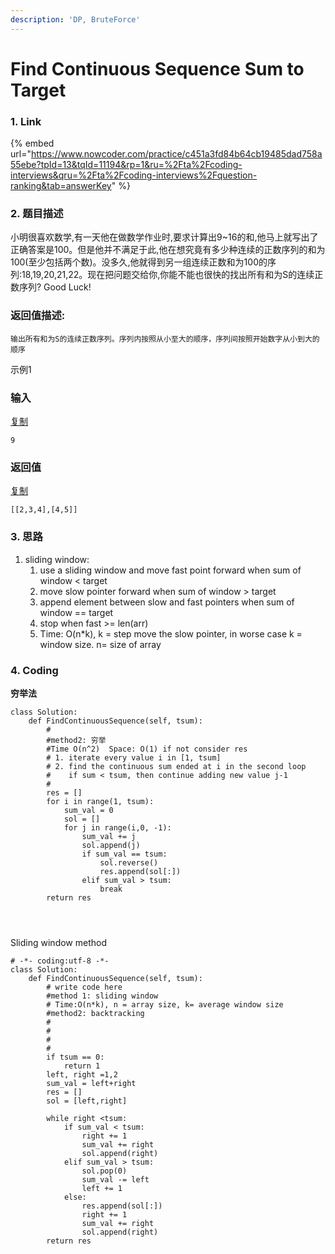 ```yaml
---
description: 'DP, BruteForce'
---
```


# Find Continuous Sequence Sum to Target

### 1. Link

{% embed url="https://www.nowcoder.com/practice/c451a3fd84b64cb19485dad758a55ebe?tpId=13&tqId=11194&rp=1&ru=%2Fta%2Fcoding-interviews&qru=%2Fta%2Fcoding-interviews%2Fquestion-ranking&tab=answerKey" %}





### 2. 题目描述

小明很喜欢数学,有一天他在做数学作业时,要求计算出9~16的和,他马上就写出了正确答案是100。但是他并不满足于此,他在想究竟有多少种连续的正数序列的和为100\(至少包括两个数\)。没多久,他就得到另一组连续正数和为100的序列:18,19,20,21,22。现在把问题交给你,你能不能也很快的找出所有和为S的连续正数序列? Good Luck!

### 返回值描述:

```text
输出所有和为S的连续正数序列。序列内按照从小至大的顺序，序列间按照开始数字从小到大的顺序
```

示例1

### 输入

[复制](javascript:void%280%29;)

```text
9
```

### 返回值

[复制](javascript:void%280%29;)

```text
[[2,3,4],[4,5]]
```





### 3. 思路

1. sliding window:
   1. use a sliding window and move fast point forward when sum of window &lt; target
   2. move slow pointer forward when sum of window &gt; target
   3. append element between slow and fast pointers when sum of window == target
   4. stop when fast &gt;= len\(arr\) 
   5. Time: O\(n\*k\), k = step move the slow pointer, in worse case k = window size. n= size of array

### 4. Coding

**穷举法**

```text
class Solution:
    def FindContinuousSequence(self, tsum):
        #
        #method2: 穷举
        #Time O(n^2)  Space: O(1) if not consider res
        # 1. iterate every value i in [1, tsum]
        # 2. find the continuous sum ended at i in the second loop
        #    if sum < tsum, then continue adding new value j-1
        #
        res = []
        for i in range(1, tsum):
            sum_val = 0
            sol = []
            for j in range(i,0, -1):
                sum_val += j
                sol.append(j)
                if sum_val == tsum:
                    sol.reverse()
                    res.append(sol[:])
                elif sum_val > tsum:
                    break
        return res
            
                    
            
```



Sliding window method

```text
# -*- coding:utf-8 -*-
class Solution:
    def FindContinuousSequence(self, tsum):
        # write code here
        #method 1: sliding window
        # Time:O(n*k), n = array size, k= average window size
        #method2: backtracking
        #
        #
        #
        #
        if tsum == 0:
            return 1
        left, right =1,2
        sum_val = left+right
        res = []
        sol = [left,right]
        
        while right <tsum:
            if sum_val < tsum:
                right += 1
                sum_val += right
                sol.append(right)
            elif sum_val > tsum:
                sol.pop(0)
                sum_val -= left
                left += 1
            else:
                res.append(sol[:])
                right += 1
                sum_val += right
                sol.append(right)
        return res
```







